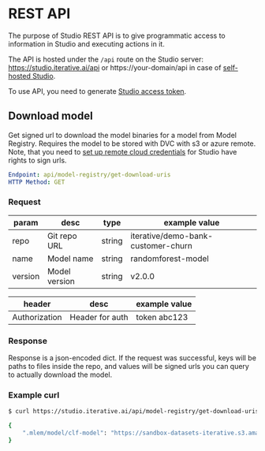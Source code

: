 # REST API

The purpose of Studio REST API is to give programmatic access to information in
Studio and executing actions in it.

The API is hosted under the `/api` route on the Studio server:
https://studio.iterative.ai/api or https://your-domain/api in case of
[self-hosted Studio](/doc/studio/self-hosting/installation).

To use API, you need to generate
[Studio access token](/doc/studio/user-guide/account-management#studio-access-token).

## Download model

Get signed url to download the model binaries for a model from Model Registry.
Requires the model to be stored with DVC with s3 or azure remote. Note, that you
need to
[set up remote cloud credentials](/doc/studio/user-guide/account-management#cloud-credentials)
for Studio have rights to sign urls.

```yaml
Endpoint: api/model-registry/get-download-uris
HTTP Method: GET
```

### Request

| param   | desc          | type   | example value                      |
| ------- | ------------- | ------ | ---------------------------------- |
| repo    | Git repo URL  | string | iterative/demo-bank-customer-churn |
| name    | Model name    | string | randomforest-model                 |
| version | Model version | string | v2.0.0                             |

| header        | desc            | example value |
| ------------- | --------------- | ------------- |
| Authorization | Header for auth | token abc123  |

### Response

Response is a json-encoded dict. If the request was successful, keys will be
paths to files inside the repo, and values will be signed urls you can query to
actually download the model.

### Example curl

```sh
$ curl https://studio.iterative.ai/api/model-registry/get-download-uris?repo=git@github.com:iterative/demo-bank-customer-churn.git&name=randomforest-model&version=v2.0.0 --header "Authorization:token <TOKEN>"

{
    ".mlem/model/clf-model": "https://sandbox-datasets-iterative.s3.amazonaws.com/bank-customer-churn/86/bd02376ac675568ba2fac566169ef9?X-Amz-Algorithm=AWS4-HMAC-SHA256&X-Amz-Credential=AKIAU7UXIWDIQFPCO76Q%2F20230706%2Fus-east-1%2Fs3%2Faws4_request&X-Amz-Date=20230706T134619Z&X-Amz-Expires=3600&X-Amz-SignedHeaders=host&X-Amz-Signature=6807259ddd1f4448ed1e3c5d4503039884f7779381ee556175096b0a884ba1a6"
}
```
